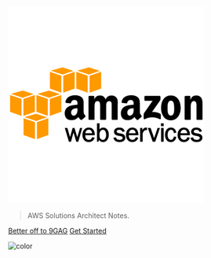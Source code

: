 <!-- _coverpage.md -->

![logo](_media/logo.png)

> AWS Solutions Architect Notes.

<!-- - Simple and lightweight (~19kB gzipped)
- No statically built html files
- Multiple themes -->

[Better off to 9GAG](https://9gag.com/)
[Get Started](aws_notes.md)

![color](#fff)
